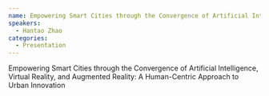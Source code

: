 ```yaml
--- 
name: Empowering Smart Cities through the Convergence of Artificial Intelligence, Virtual Reality, and Augmented Reality: A Human-Centric Approach to Urban Innovation 
speakers: 
  - Hantao Zhao
categories:
  - Presentation
---
```


Empowering Smart Cities through the Convergence of Artificial Intelligence, Virtual Reality, and Augmented Reality: A Human-Centric Approach to Urban Innovation